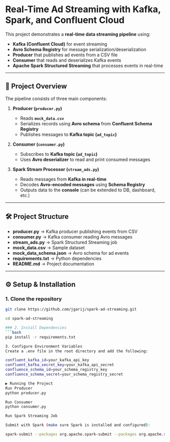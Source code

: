 # Real-Time Ad Streaming with Kafka, Spark, and Confluent Cloud

This project demonstrates a **real-time data streaming pipeline** using:
- **Kafka (Confluent Cloud)** for event streaming  
- **Avro Schema Registry** for message serialization/deserialization  
- **Producer** that publishes ad events from a CSV file  
- **Consumer** that reads and deserializes Kafka events  
- **Apache Spark Structured Streaming** that processes events in real-time  

---

## 🚀 Project Overview

The pipeline consists of three main components:

1. **Producer (`producer.py`)**  
   - Reads **`mock_data.csv`**  
   - Serializes records using **Avro schema** from **Confluent Schema Registry**  
   - Publishes messages to **Kafka topic (`ad_topic`)**

2. **Consumer (`consumer.py`)**  
   - Subscribes to **Kafka topic (`ad_topic`)**  
   - Uses **Avro deserializer** to read and print consumed messages  

3. **Spark Stream Processor (`stream_ads.py`)**  
   - Reads messages from **Kafka in real-time**  
   - Decodes **Avro-encoded messages** using **Schema Registry**  
   - Outputs data to the **console** (can be extended to DB, dashboard, etc.)  

---

## 🛠️ Project Structure

- **producer.py** → Kafka producer publishing events from CSV  
- **consumer.py** → Kafka consumer reading Avro messages  
- **stream_ads.py** → Spark Structured Streaming job  
- **mock_data.csv** → Sample dataset  
- **mock_data_schema.json** → Avro schema for ad events  
- **requirements.txt** → Python dependencies  
- **README.md** → Project documentation  

---

## ⚙️ Setup & Installation

### **1. Clone the repository**
```bash
git clone https://github.com/jgarij/spark-ad-streaming.git

cd spark-ad-streaming

### 2. Install Dependencies
```bash
pip install -r requirements.txt

3. Configure Environment Variables
Create a .env file in the root directory and add the following:

confluent_kafka_id=your_kafka_api_key
confluent_kafka_secret_key=your_kafka_api_secret
confluence_schema_id=your_schema_registry_key
confluence_schema_secret=your_schema_registry_secret

▶️ Running the Project
Run Producer
python producer.py

Run Consumer
python consumer.py

Run Spark Streaming Job

Submit with Spark (make sure Spark is installed and configured):

spark-submit --packages org.apache.spark-submit --packages org.apache.spark:spark-sql-kafka-0-10_2.12:3.3.0,org.apache.spark:spark-avro_2.12:3.5.0 stream_ads.py
